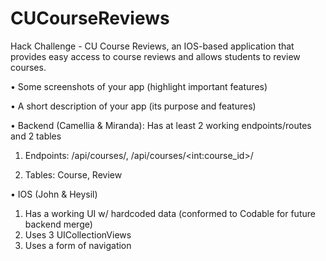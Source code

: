 # CUCourseReviews
Hack Challenge - CU Course Reviews, an IOS-based application that provides easy access to course reviews and allows students to review courses.

• Some screenshots of your app (highlight important features)

• A short description of your app (its purpose and features)

• Backend (Camellia & Miranda): Has at least 2 working endpoints/routes and 2 tables 

1. Endpoints: /api/courses/, /api/courses/\<int:course_id\>/

2. Tables: Course, Review

• IOS (John & Heysil)

1. Has a working UI w/ hardcoded data (conformed to Codable for future backend merge)
2. Uses 3 UICollectionViews
3. Uses a form of navigation
